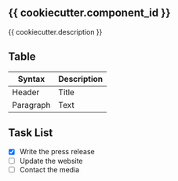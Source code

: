 ## {{ cookiecutter.component_id }}

{{ cookiecutter.description }}

## Table

| Syntax      | Description |
| ----------- | ----------- |
| Header      | Title       |
| Paragraph   | Text        |


## Task List

- [x] Write the press release
- [ ] Update the website
- [ ] Contact the media